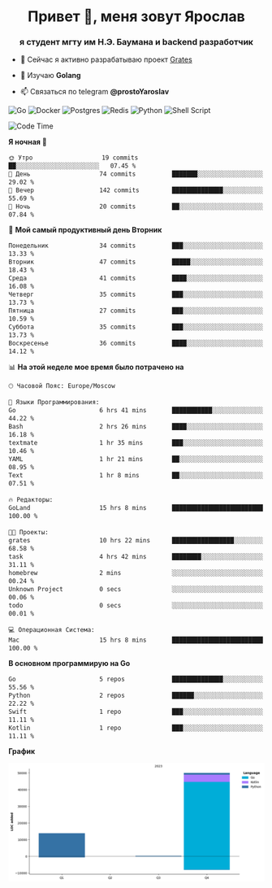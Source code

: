 <h1 align="center">Привет 👋, меня зовут Ярослав</h1>
<h3 align="center">я студент мгту им Н.Э. Баумана и 
backend разработчик</h3>

<!--[![Typing SVG](https://readme-typing-svg.herokuapp.com?color=%2336BCF7&lines=Computer+science+student)](https://git.io/typing-svg)
-->

<!--<p align="left"> <a href="https://github.com/ryo-ma/github-profile-trophy"><img src="https://github-profile-trophy.vercel.app/?username=passwordhash" alt="passwordhash" /></a> </p>-->

- 🔭 Сейчас я активно разрабатываю проект [Grates](https://github.com/passwordhash/grates)

- 🌱 Изучаю **Golang**

- 📫 Связаться по telegram **@prostoYaroslav**

![Go](https://img.shields.io/badge/go-%2300ADD8.svg?style=for-the-badge&logo=go&logoColor=white)
![Docker](https://img.shields.io/badge/docker-%230db7ed.svg?style=for-the-badge&logo=docker&logoColor=white)
![Postgres](https://img.shields.io/badge/postgres-%23316192.svg?style=for-the-badge&logo=postgresql&logoColor=white)
![Redis](https://img.shields.io/badge/redis-%23DD0031.svg?style=for-the-badge&logo=redis&logoColor=white)
![Python](https://img.shields.io/badge/python-3670A0?style=for-the-badge&logo=python&logoColor=ffdd54)
![Shell Script](https://img.shields.io/badge/shell_script-%23121011.svg?style=for-the-badge&logo=gnu-bash&logoColor=white)

<!--START_SECTION:waka-->
![Code Time](http://img.shields.io/badge/Code%20Time-22%20hrs%2058%20mins-blue)

**Я ночная 🦉** 

```text
🌞 Утро                   19 commits          ██░░░░░░░░░░░░░░░░░░░░░░░   07.45 % 
🌆 День                   74 commits          ███████░░░░░░░░░░░░░░░░░░   29.02 % 
🌃 Вечер                  142 commits         ██████████████░░░░░░░░░░░   55.69 % 
🌙 Ночь                   20 commits          ██░░░░░░░░░░░░░░░░░░░░░░░   07.84 % 
```
📅 **Мой самый продуктивный день Вторник** 

```text
Понедельник              34 commits          ███░░░░░░░░░░░░░░░░░░░░░░   13.33 % 
Вторник                  47 commits          █████░░░░░░░░░░░░░░░░░░░░   18.43 % 
Среда                    41 commits          ████░░░░░░░░░░░░░░░░░░░░░   16.08 % 
Четверг                  35 commits          ███░░░░░░░░░░░░░░░░░░░░░░   13.73 % 
Пятница                  27 commits          ███░░░░░░░░░░░░░░░░░░░░░░   10.59 % 
Суббота                  35 commits          ███░░░░░░░░░░░░░░░░░░░░░░   13.73 % 
Воскресенье              36 commits          ████░░░░░░░░░░░░░░░░░░░░░   14.12 % 
```


📊 **На этой неделе мое время было потрачено на** 

```text
🕑︎ Часовой Пояс: Europe/Moscow

💬 Языки Программирования: 
Go                       6 hrs 41 mins       ███████████░░░░░░░░░░░░░░   44.22 % 
Bash                     2 hrs 26 mins       ████░░░░░░░░░░░░░░░░░░░░░   16.18 % 
textmate                 1 hr 35 mins        ███░░░░░░░░░░░░░░░░░░░░░░   10.46 % 
YAML                     1 hr 21 mins        ██░░░░░░░░░░░░░░░░░░░░░░░   08.95 % 
Text                     1 hr 8 mins         ██░░░░░░░░░░░░░░░░░░░░░░░   07.51 % 

🔥 Редакторы: 
GoLand                   15 hrs 8 mins       █████████████████████████   100.00 % 

🐱‍💻 Проекты: 
grates                   10 hrs 22 mins      █████████████████░░░░░░░░   68.58 % 
task                     4 hrs 42 mins       ████████░░░░░░░░░░░░░░░░░   31.11 % 
homebrew                 2 mins              ░░░░░░░░░░░░░░░░░░░░░░░░░   00.24 % 
Unknown Project          0 secs              ░░░░░░░░░░░░░░░░░░░░░░░░░   00.06 % 
todo                     0 secs              ░░░░░░░░░░░░░░░░░░░░░░░░░   00.01 % 

💻 Операционная Система: 
Mac                      15 hrs 8 mins       █████████████████████████   100.00 % 
```

**В основном программирую на Go** 

```text
Go                       5 repos             ██████████████░░░░░░░░░░░   55.56 % 
Python                   2 repos             ██████░░░░░░░░░░░░░░░░░░░   22.22 % 
Swift                    1 repo              ███░░░░░░░░░░░░░░░░░░░░░░   11.11 % 
Kotlin                   1 repo              ███░░░░░░░░░░░░░░░░░░░░░░   11.11 % 
```



**График**

![Lines of Code chart](https://raw.githubusercontent.com/passwordhash/passwordhash/main/assets/bar_graph.png)


<!--END_SECTION:waka-->

<!--
<p><img align="center" src="https://github-readme-stats.vercel.app/api/top-langs?username=passwordhash&show_icons=true&locale=en&layout=compact" alt="passwordhash" /></p>

<p><img align="center" src="https://github-readme-streak-stats.herokuapp.com/?user=passwordhash&" alt="passwordhash" /></p>-->

